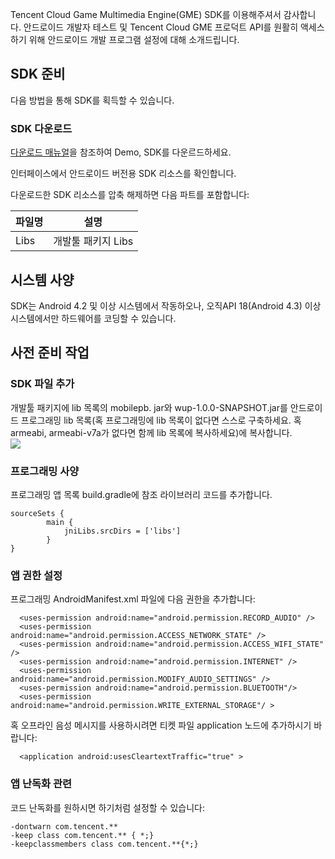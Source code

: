 Tencent Cloud Game Multimedia Engine(GME) SDK를 이용해주셔서 감사합니다. 안드로이드 개발자 테스트 및 Tencent Cloud GME 프로덕트 API를 원활히 액세스하기 위해 안드로이드 개발 프로그램 설정에 대해 소개드립니다.

## SDK 준비

다음 방법을 통해 SDK를 획득할 수 있습니다.

### SDK 다운로드

[다운로드 매뉴얼](https://intl.cloud.tencent.com/document/product/607/18521)을 참조하여 Demo, SDK를 다운르드하세요.

인터페이스에서 안드로이드 버전용 SDK 리소스를 확인합니다.

다운로드한 SDK 리소스를 압축 해제하면 다음 파트를 포함합니다:

|파일명       | 설명           |
| ------------- |:-------------:|
| Libs     | 개발툴 패키지 Libs     |

## 시스템 사양
SDK는 Android 4.2 및 이상 시스템에서 작동하오나, 오직API 18(Android 4.3) 이상 시스템에서만 하드웨어를 코딩할 수 있습니다.

## 사전 준비 작업

### SDK 파일 추가

개발툴 패키지에 lib 목록의 mobilepb. jar와 wup-1.0.0-SNAPSHOT.jar를 안드로이드 프로그래밍 lib 목록(혹 프로그래밍에 lib 목록이 없다면 스스로 구축하세요. 혹 armeabi, armeabi-v7a가 없다면 함께 lib 목록에 복사하세요)에 복사합니다.  
![](https://main.qcloudimg.com/raw/006cc0fab7b4c2f370b9b31fdbc93f90.png)

### 프로그래밍 사양

프로그래밍 앱 목록 build.gradle에 참조 라이브러리 코드를 추가합니다.  

```
sourceSets {
        main {
            jniLibs.srcDirs = ['libs']
        }
}
```

### 앱 권한 설정

프로그래밍 AndroidManifest.xml 파일에 다음 권한을 추가합니다:


```
  <uses-permission android:name="android.permission.RECORD_AUDIO" />
  <uses-permission android:name="android.permission.ACCESS_NETWORK_STATE" />
  <uses-permission android:name="android.permission.ACCESS_WIFI_STATE" />
  <uses-permission android:name="android.permission.INTERNET" />
  <uses-permission android:name="android.permission.MODIFY_AUDIO_SETTINGS" />
  <uses-permission android:name="android.permission.BLUETOOTH"/>
  <uses-permission android:name="android.permission.WRITE_EXTERNAL_STORAGE"/ >
```

혹 오프라인 음성 메시지를 사용하시려면 티켓 파일 application 노드에 추가하시기 바랍니다:
```
  <application android:usesCleartextTraffic="true" >
```

### 앱 난독화 관련
코드 난독화를 원하시면 하기처럼 설정할 수 있습니다:
```
-dontwarn com.tencent.**
-keep class com.tencent.** { *;}
-keepclassmembers class com.tencent.**{*;}
```


